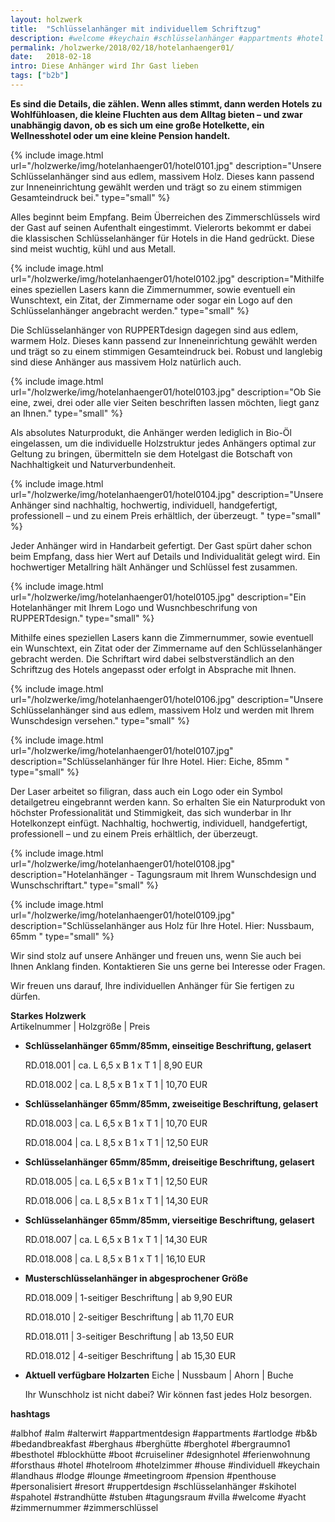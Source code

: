 ```yaml
---
layout: holzwerk
title:  "Schlüsselanhänger mit individuellem Schriftzug"
description: #welcome #keychain #schlüsselanhänger #appartments #hotel #albhof #designhotel #hotelroom #resort #besthotel #ferienwohnung #pension #skihotel #spahotel #villa #lounge #penthouse #strandhütte #berghütte #blockhütte #lodge #b&b #forsthaus #berghaus #artlodge #alm #stuben #landhaus #alterwirt #bedandbreakfast #house #yacht #boot #cruiseliner #hotelzimmer #zimmerschlüssel #zimmernummer #appartmentdesign #individuell #personalisiert #ruppertdesign 
permalink: /holzwerke/2018/02/18/hotelanhaenger01/
date:   2018-02-18
intro: Diese Anhänger wird Ihr Gast lieben
tags: ["b2b"]
---
```


**Es sind die Details, die zählen. Wenn alles stimmt, dann werden Hotels zu Wohlfühloasen, 
die kleine Fluchten aus dem Alltag bieten – und zwar unabhängig davon, 
ob es sich um eine große Hotelkette, ein Wellnesshotel oder um eine kleine Pension handelt.** 

{% include image.html url="/holzwerke/img/hotelanhaenger01/hotel0101.jpg" description="Unsere Schlüsselanhänger sind aus edlem, massivem Holz. Dieses kann passend zur Inneneinrichtung gewählt werden und trägt so zu einem stimmigen Gesamteindruck bei." type="small" %}

Alles beginnt beim Empfang. Beim Überreichen des Zimmerschlüssels wird der Gast auf seinen Aufenthalt eingestimmt. 
Vielerorts bekommt er dabei die klassischen Schlüsselanhänger für Hotels in die Hand gedrückt. 
Diese sind meist wuchtig, kühl und aus Metall. 

{% include image.html url="/holzwerke/img/hotelanhaenger01/hotel0102.jpg" description="Mithilfe eines speziellen Lasers kann die Zimmernummer, sowie eventuell ein Wunschtext, ein Zitat, der Zimmername oder sogar ein Logo auf den Schlüsselanhänger angebracht werden." type="small" %}


Die Schlüsselanhänger von RUPPERTdesign dagegen sind aus edlem, warmem Holz. 
Dieses kann passend zur Inneneinrichtung gewählt werden und trägt so zu einem stimmigen Gesamteindruck bei. 
Robust und langlebig sind diese Anhänger aus massivem Holz natürlich auch. 


{% include image.html url="/holzwerke/img/hotelanhaenger01/hotel0103.jpg" description="Ob Sie eine, zwei, drei oder alle vier Seiten beschriften lassen möchten, liegt ganz an Ihnen." type="small" %}


Als absolutes Naturprodukt, die Anhänger werden lediglich in Bio-Öl eingelassen, 
um die individuelle Holzstruktur jedes Anhängers optimal zur Geltung zu bringen, 
übermitteln sie dem Hotelgast die Botschaft von Nachhaltigkeit und  Naturverbundenheit. 


{% include image.html url="/holzwerke/img/hotelanhaenger01/hotel0104.jpg" description="Unsere Anhänger sind nachhaltig, hochwertig, individuell, handgefertigt, professionell – und zu einem Preis erhältlich, der überzeugt. " type="small" %}


Jeder Anhänger wird in Handarbeit gefertigt. Der Gast spürt daher schon beim Empfang, 
dass hier Wert auf Details und Individualität gelegt wird. 
Ein hochwertiger Metallring hält Anhänger und Schlüssel fest zusammen. 



{% include image.html url="/holzwerke/img/hotelanhaenger01/hotel0105.jpg" description="Ein Hotelanhänger mit Ihrem Logo und Wusnchbeschrifung von RUPPERTdesign." type="small" %}


Mithilfe eines speziellen Lasers kann die Zimmernummer, sowie eventuell ein Wunschtext, 
ein Zitat oder der Zimmername auf den Schlüsselanhänger gebracht werden. 
Die Schriftart wird dabei selbstverständlich an den Schriftzug des Hotels angepasst oder erfolgt in Absprache mit Ihnen.



{% include image.html url="/holzwerke/img/hotelanhaenger01/hotel0106.jpg" description="Unsere Schlüsselanhänger sind aus edlem, massivem Holz und werden mit Ihrem Wunschdesign versehen." type="small" %}

{% include image.html url="/holzwerke/img/hotelanhaenger01/hotel0107.jpg" description="Schlüsselanhänger für Ihre Hotel. Hier: Eiche, 85mm " type="small" %}


Der Laser arbeitet so filigran, dass auch ein Logo oder ein Symbol detailgetreu eingebrannt werden kann. 
So erhalten Sie ein Naturprodukt von höchster Professionalität und Stimmigkeit, das sich wunderbar in Ihr Hotelkonzept einfügt.
Nachhaltig, hochwertig, individuell, handgefertigt, professionell – und zu einem Preis erhältlich, der überzeugt. 


{% include image.html url="/holzwerke/img/hotelanhaenger01/hotel0108.jpg" description="Hotelanhänger - Tagungsraum mit Ihrem Wunschdesign und Wunschschriftart." type="small" %}

{% include image.html url="/holzwerke/img/hotelanhaenger01/hotel0109.jpg" description="Schlüsselanhänger aus Holz für Ihre Hotel. Hier: Nussbaum, 65mm " type="small" %}


Wir sind stolz auf unsere Anhänger und freuen uns, wenn Sie auch bei Ihnen Anklang finden. 
Kontaktieren Sie uns gerne bei Interesse oder Fragen. 

Wir freuen uns darauf, Ihre individuellen Anhänger für Sie fertigen zu dürfen. 




**Starkes Holzwerk**   
Artikelnummer \|  Holzgröße \| Preis

* **Schlüsselanhänger 65mm/85mm, einseitige Beschriftung, gelasert**

	RD.018.001  \| 	ca. L 6,5 x B 1 x T 1  \| 8,90 EUR
	
	RD.018.002  \| 	ca. L 8,5 x B 1 x T 1  \| 10,70 EUR

* **Schlüsselanhänger 65mm/85mm, zweiseitige Beschriftung, gelasert**

	RD.018.003  \| 	ca. L 6,5 x B 1 x T 1  \| 10,70 EUR
	
	RD.018.004  \| 	ca. L 8,5 x B 1 x T 1  \| 12,50 EUR

* **Schlüsselanhänger 65mm/85mm, dreiseitige Beschriftung, gelasert**

	RD.018.005  \| 	ca. L 6,5 x B 1 x T 1  \| 12,50 EUR
	
	RD.018.006  \| 	ca. L 8,5 x B 1 x T 1  \| 14,30 EUR

* **Schlüsselanhänger 65mm/85mm, vierseitige Beschriftung, gelasert**	  

	RD.018.007  \| 	ca. L 6,5 x B 1 x T 1  \| 14,30 EUR
	
	RD.018.008  \| 	ca. L 8,5 x B 1 x T 1  \| 16,10 EUR
		
* **Musterschlüsselanhänger in abgesprochener Größe**     

	RD.018.009  \| 	1-seitiger Beschriftung \| ab 9,90 EUR
	
	RD.018.010  \| 	2-seitiger Beschriftung \| ab 11,70 EUR
	
	RD.018.011  \| 	3-seitiger Beschriftung \| ab 13,50 EUR
	
	RD.018.012  \| 	4-seitiger Beschriftung \| ab 15,30 EUR
	
	
* **Aktuell verfügbare Holzarten**
	Eiche \| Nussbaum \| Ahorn \| Buche
	
	Ihr Wunschholz ist nicht dabei? 
	Wir können fast jedes Holz besorgen.
	
	
**hashtags**	
	
#albhof 
#alm 
#alterwirt 
#appartmentdesign 
#appartments 
#artlodge 
#b&b 
#bedandbreakfast 
#berghaus 
#berghütte 
#berghotel
#bergraumno1
#besthotel 
#blockhütte 
#boot
#cruiseliner 
#designhotel 
#ferienwohnung 
#forsthaus 
#hotel 
#hotelroom 
#hotelzimmer 
#house 
#individuell 
#keychain 
#landhaus 
#lodge 
#lounge 
#meetingroom 
#pension 
#penthouse 
#personalisiert 
#resort 
#ruppertdesign
#schlüsselanhänger 
#skihotel 
#spahotel 
#strandhütte 
#stuben 
#tagungsraum 
#villa 
#welcome 
#yacht 
#zimmernummer
#zimmerschlüssel 
	
